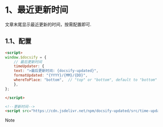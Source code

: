 # 1、最近更新时间
文章末尾显示最近更新的时间，按需配置即可.

## 1.1、配置
```html
<script>
window.$docsify = {
    // 最后更新时间
    timeUpdater: {
    text: ">最后更新时间: {docsify-updated}",
    formatUpdated: "{YYYY}/{MM}/{DD}",
    whereToPlace: "bottom",  // "top" or "bottom", default to "bottom"
    },
};

</script>

<!--更新时间-->
<script src="https://cdn.jsdelivr.net/npm/docsify-updated/src/time-updater.js"></script>
```

> [!NOTE]
> [官方CDN]:
> [docsify-updated](https://www.jsdelivr.com/package/npm/docsify-updated)
